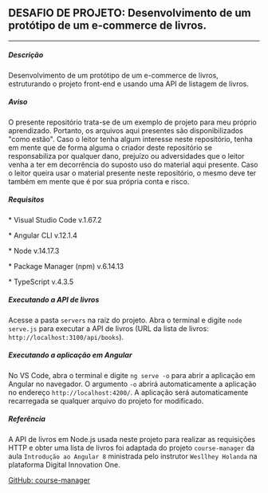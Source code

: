 <h2>DESAFIO DE PROJETO: Desenvolvimento de um protótipo de um e-commerce de livros.</h2>

<hr />

<h5>Descrição</h5>

<p>
Desenvolvimento de um protótipo de um e-commerce de livros, estruturando o projeto front-end e usando uma API de listagem de livros.
</p>

<h5>Aviso</h5>

<p>O presente repositório trata-se de um exemplo de projeto para meu próprio aprendizado. Portanto, os arquivos aqui presentes são disponibilizados "como estão". Caso o leitor tenha algum interesse neste repositório, tenha em mente que de forma alguma o criador deste repositório se responsabiliza por qualquer dano, prejuízo ou adversidades que o leitor venha a ter em decorrência do suposto uso do material aqui presente. Caso o leitor queira usar o material presente neste repositório, o mesmo deve ter também em mente que é por sua própria conta e risco.</p>

<h5>Requisitos</h5>

<p>* Visual Studio Code v.1.67.2</p>
<p>* Angular CLI v.12.1.4</p>
<p>* Node v.14.17.3</p>
<p>* Package Manager (npm) v.6.14.13 </p>
<p>* TypeScript v.4.3.5</p>

<h5>Executando a API de livros</h5>

Acesse a pasta `servers` na raíz do projeto. Abra o terminal e digite `node serve.js` para executar a API de livros (URL da lista de livros: `http://localhost:3100/api/books`).

<h5>Executando a aplicação em Angular</h5>

No VS Code, abra o terminal e digite `ng serve -o` para abrir a aplicação em Angular no navegador. O argumento `-o` abrirá automaticamente a aplicação no endereço `http://localhost:4200/`. A aplicação será automaticamente recarregada se qualquer arquivo do projeto for modificado.

<h5>Referência</h5>

A API de livros em Node.js usada neste projeto para realizar as requisições HTTP e obter uma lista de livros foi adaptada do projeto `course-manager` da aula `Introdução ao Angular 8` ministrada pelo instrutor `Wesllhey Holanda` na plataforma Digital Innovation One.

[GitHub: course-manager](https://github.com/wesllhey/course-manager)





